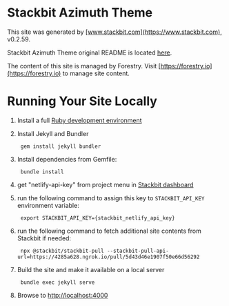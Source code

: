 # Stackbit Azimuth Theme

This site was generated by [www.stackbit.com](https://www.stackbit.com), v0.2.59.

Stackbit Azimuth Theme original README is located [here](./README.theme.md).

The content of this site is managed by Forestry. Visit [https://forestry.io](https://forestry.io) to manage site content.

# Running Your Site Locally

1. Install a full [Ruby development environment](https://jekyllrb.com/docs/installation/)

1. Install Jekyll and Bundler

        gem install jekyll bundler

1. Install dependencies from Gemfile:

        bundle install

1. get "netlify-api-key" from project menu in [Stackbit dashboard](https://app.stackbit.com/dashboard)

1. run the following command to assign this key to `STACKBIT_API_KEY` environment variable:

        export STACKBIT_API_KEY={stackbit_netlify_api_key}

1. run the following command to fetch additional site contents from Stackbit if needed:

        npx @stackbit/stackbit-pull --stackbit-pull-api-url=https://4285a628.ngrok.io/pull/5d43d46e1907f50e66d56292

1. Build the site and make it available on a local server

        bundle exec jekyll serve

1. Browse to [http://localhost:4000](http://localhost:4000)
